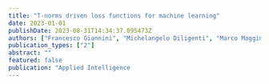 ```yaml
---
title: "T-norms driven loss functions for machine learning"
date: 2023-01-01
publishDate: 2023-08-31T14:34:37.095473Z
authors: ["Francesco Giannini", "Michelangelo Diligenti", "Marco Maggini", "Marco Gori", "Giuseppe Marra"]
publication_types: ["2"]
abstract: ""
featured: false
publication: "Applied Intelligence
---
```



